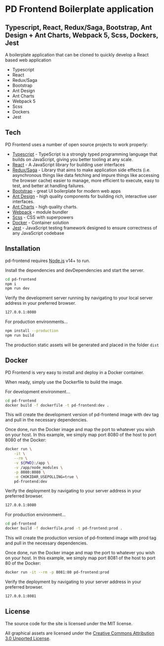 # PD Frontend Boilerplate application
## Typescript, React, Redux/Saga, Bootstrap, Ant Design + Ant Charts, Webpack 5, Scss, Dockers, Jest


A boilerplate application that can be cloned to quickly develop a React based web application

- Typescript
- React
- Redux/Saga
- Bootstrap
- Ant Design
- Ant Charts
- Webpack 5
- Scss
- Dockers
- Jest

## Tech

PD Frontend uses a number of open source projects to work properly:

- [Typescript](https://www.typescriptlang.org/) - TypeScript is a strongly typed programming language that builds on JavaScript, giving you better tooling at any scale.
- [React](https://reactjs.org/) - A JavaScript library for building user interfaces
- [Redux/Saga](https://redux-saga.js.org/docs/introduction/GettingStarted) - Library that aims to make application side effects (i.e. asynchronous things like data fetching and impure things like accessing the browser cache) easier to manage, more efficient to execute, easy to test, and better at handling failures.
- [Bootstrap](https://getbootstrap.com/docs/5.1/getting-started/introduction/) - great UI boilerplate for modern web apps
- [Ant Design](https://ant.design/) - high quality components for building rich, interactive user interfaces.
- [Ant Charts](https://charts.ant.design/en) - high quality charts.
- [Webpack](https://webpack.js.org/) - module bundler
- [Scss](https://sass-lang.com/) - CSS with superpowers
- [Docker](https://www.docker.com/) - Container solution
- [Jest](https://jestjs.io/) - JavaScript testing framework designed to ensure correctness of any JavaScript codebase

## Installation

pd-frontend requires [Node.js](https://nodejs.org/) v14+ to run.

Install the dependencies and devDependencies and start the server.

```sh
cd pd-frontend
npm i
npm run dev
```

Verify the development server running by navigating to your local server address in
your preferred browser.

```sh
127.0.0.1:8080
```

For production environments...

```sh
npm install --production
npm run build
```

The production static assets will be generated and placed in the folder `dist`

## Docker

PD Frontend is very easy to install and deploy in a Docker container.

When ready, simply use the Dockerfile to build the image.

For development environment...
```sh
cd pd-frontend
docker build -f dockerfile -t pd-frontend:dev .
```
This will create the development version of pd-frontend image with dev tag and pull in the necessary dependencies.

Once done, run the Docker image and map the port to whatever you wish on
your host. In this example, we simply map port 8080 of the host to
port 8080 of the Docker:

```sh
docker run \
    -it \
    --rm \
    -v ${PWD}:/app \
    -v /app/node_modules \
    -p 8080:8080 \
    -e CHOKIDAR_USEPOLLING=true \
    pd-frontend:dev
```

Verify the deployment by navigating to your server address in
your preferred browser.

```sh
127.0.0.1:8080
```

For production environment...
```sh
cd pd-frontend
docker build -f dockerfile.prod -t pd-frontend:prod .
```
This will create the production version of pd-frontend image with prod tag and pull in the necessary dependencies.

Once done, run the Docker image and map the port to whatever you wish on
your host. In this example, we simply map port 8081 of the host to
port 80 of the Docker:

```sh
docker run -it --rm -p 8081:80 pd-frontend:prod
```

Verify the deployment by navigating to your server address in
your preferred browser.

```sh
127.0.0.1:8081
```

## License

The source code for the site is licensed under the MIT license.

All graphical assets are licensed under the [Creative Commons Attribution 3.0 Unported License](https://creativecommons.org/licenses/by/3.0/).
